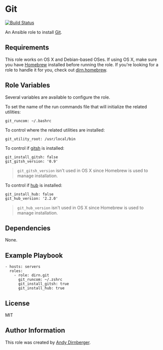 Git
===

[![Build Status](https://travis-ci.org/dirn/ansible-git.svg?branch=master)](https://travis-ci.org/dirn/ansible-git)

An Ansible role to install [Git](http://git-scm.com/).

Requirements
------------

This role works on OS X and Debian-based OSes. If using OS X, make sure you have
[Homebrew](http://brew.sh/) installed before running the role. If you're looking
for a role to handle it for you, check out
[dirn.homebrew](https://github.com/dirn/ansible-homebrew).

Role Variables
--------------

Several variables are available to configure the role.

To set the name of the run commands file that will initialize the related
utilities:

    git_runcom: ~/.bashrc

To control where the related utilities are installed:

    git_utility_root: /usr/local/bin

To control if [gitsh](https://github.com/thoughtbot/gitsh) is installed:

    git_install_gitsh: false
    git_gitsh_version: '0.9'

> `git_gitsh_version` isn't used in OS X since Homebrew is used to manage
> installation.

To control if [hub](https://github.com/github/hub) is installed:

    git_install_hub: false
    git_hub_version: '2.2.0'

> `git_hub_version` isn't used in OS X since Homebrew is used to manage
> installation.

Dependencies
------------

None.

Example Playbook
----------------

    - hosts: servers
      roles:
        - role: dirn.git
          git_runcom: ~/.zshrc
          git_install_gitsh: true
          git_install_hub: true

License
-------

MIT

Author Information
------------------

This role was created by [Andy Dirnberger](https://github.com/dirn).
